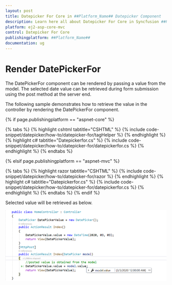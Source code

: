 ```yaml
---
layout: post
title: Datepicker For Core in ##Platform_Name## Datepicker Component
description: Learn here all about Datepicker For Core in Syncfusion ##Platform_Name## Datepicker component of Syncfusion Essential JS 2 and more.
platform: ej2-asp-core-mvc
control: Datepicker For Core
publishingplatform: ##Platform_Name##
documentation: ug
---
```



# Render DatePickerFor

The DatePickerFor component can be rendered by passing a value from the model. The selected date value can be retrieved during form submission using the post method at the server end.

The following sample demonstrates how to retrieve the value in the controller by rendering the DatePickerFor component.

{% if page.publishingplatform == "aspnet-core" %}

{% tabs %}
{% highlight cshtml tabtitle="CSHTML" %}
{% include code-snippet/datepicker/how-to/datepicker-for/tagHelper %}
{% endhighlight %}
{% highlight c# tabtitle="Datepickerfor.cs" %}
{% include code-snippet/datepicker/how-to/datepicker-for/datepickerfor.cs %}
{% endhighlight %}
{% endtabs %}

{% elsif page.publishingplatform == "aspnet-mvc" %}

{% tabs %}
{% highlight razor tabtitle="CSHTML" %}
{% include code-snippet/datepicker/how-to/datepicker-for/razor %}
{% endhighlight %}
{% highlight c# tabtitle="Datepickerfor.cs" %}
{% include code-snippet/datepicker/how-to/datepicker-for/datepickerfor.cs %}
{% endhighlight %}
{% endtabs %}
{% endif %}



Selected value will be retrieved as below.

![DatePickerFor Component in ASP.NET Core](../images/asp-net-core-datepickerfor-value-post.png)
